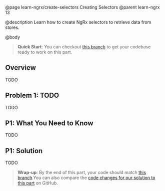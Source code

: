 @page learn-ngrx/create-selectors Creating Selectors
@parent learn-ngrx 13

@description Learn how to create NgRx selectors to retrieve data from stores.

@body

> **Quick Start**: You can checkout [this branch](https://github.com/bitovi/angular-ngrx-chat/tree/test-reducer) to get your codebase ready to work on this part.

## Overview

TODO

## Problem 1: TODO

TODO

## P1: What You Need to Know

TODO

## P1: Solution

TODO

> **Wrap-up**: By the end of this part, your code should match [this branch](https://github.com/bitovi/angular-ngrx-chat/tree/create-selectors).You can also compare the [code changes for our solution to this part](https://github.com/bitovi/angular-ngrx-chat/compare/test-reducer...create-selectors) on GitHub.
